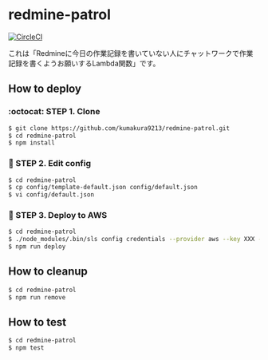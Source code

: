 # redmine-patrol

[![CircleCI](https://circleci.com/gh/kumakura9213/redmine-patrol.svg?style=svg)](https://circleci.com/gh/kumakura9213/redmine-patrol)

これは「Redmineに今日の作業記録を書いていない人にチャットワークで作業記録を書くようお願いするLambda関数」です。

## How to deploy

### :octocat: STEP 1. Clone

```sh
$ git clone https://github.com/kumakura9213/redmine-patrol.git
$ cd redmine-patrol
$ npm install
```

### :pencil: STEP 2. Edit config

```sh
$ cd redmine-patrol
$ cp config/template-default.json config/default.json
$ vi config/default.json
```

### :rocket: STEP 3. Deploy to AWS

```sh
$ cd redmine-patrol
$ ./node_modules/.bin/sls config credentials --provider aws --key XXX --secret XXX
$ npm run deploy
```

## How to cleanup

```sh
$ cd redmine-patrol
$ npm run remove
```

## How to test

```sh
$ cd redmine-patrol
$ npm test
```
